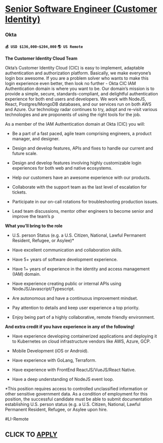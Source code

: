# [Senior Software Engineer (Customer Identity) ](https://www.remotewlb.com/apply/senior-software-engineer-customer-identity-97059)  
### Okta  
#### `💰 USD $136,000~$204,000` `🌎 US Remote`  

**The Customer Identity Cloud Team**

Okta’s Customer Identity Cloud (CIC) is easy to implement, adaptable authentication and authorization platform. Basically, we make everyone’s login box awesome. If you are a problem solver who wants to make this login experience even better, then look no further - Okta CIC IAM Authentication domain is where you want to be. Our domain’s mission is to provide a simple, secure, standards-compliant, and delightful authentication experience for both end users and developers. We work with NodeJS, React, Postgres/MongoDB databases, and our services run on both AWS and Azure. Our technology radar continues to try, adopt and re-visit various technologies and are proponents of using the right tools for the job.

As a member of the IAM Authentication domain at Okta (CIC) you will:

  * Be a part of a fast paced, agile team comprising engineers, a product manager, and designer.

  * Design and develop features, APIs and fixes to handle our current and future scale.

  * Design and develop features involving highly customizable login experiences for both web and native ecosystems.

  * Help our customers have an awesome experience with our products.

  * Collaborate with the support team as the last level of escalation for tickets.

  * Participate in our on-call rotations for troubleshooting production issues.

  * Lead team discussions, mentor other engineers to become senior and improve the team’s p

**What you’ll bring to the role**

  * U.S. person Status (e.g. a U.S. Citizen, National, Lawful Permanent Resident, Refugee, or Asylee)*

  * Have excellent communication and collaboration skills.

  * Have 5+ years of software development experience.

  * Have 1+ years of experience in the identity and access management (IAM) domain.

  * Have experience creating public or internal APIs using NodeJS/Javascript/Typescript.

  * Are autonomous and have a continuous improvement mindset.

  * Pay attention to details and keep user experience a top priority. 

  * Enjoy being part of a highly collaborative, remote friendly environment.

**And extra credit if you have experience in any of the following!**

  * Have experience developing containerized applications and deploying it to Kubernetes on cloud infrastructure vendors like AWS, Azure, GCP.

  * Mobile Development (iOS or Android).

  * Have experience with GoLang, Terraform.

  * Have experience with FrontEnd ReactJS/VueJS/React Native.

  * Have a deep understanding of NodeJS event loop.

*This position requires access to controlled unclassified information or other sensitive government data. As a condition of employment for this position, the successful candidate must be able to submit documentation establishing U.S. person status (e.g. a U.S. Citizen, National, Lawful Permanent Resident, Refugee, or Asylee upon hire.

#LI-Remote

  
## CLICK TO [APPLY](https://www.remotewlb.com/apply/senior-software-engineer-customer-identity-97059)

